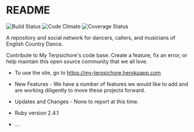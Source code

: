 # README

![Build Status](https://codeship.com/projects/c2bedbf0-2f6a-0135-a146-12fa73eeb273/status?branch=master)
![Code Climate](https://codeclimate.com/github/AnielaMW/terpsichore.png)
![Coverage Status](https://coveralls.io/repos/AnielaMW/terpsichore/badge.png)

A repository and social network for dancers, callers, and musicians of English Country Dance.

Contribute to My Terpsichore's code base.
Create a feature, fix an error, or help maintain this open source community that we all love.

* To use the site, go to https://my-terpsichore.herokuapp.com

* New Features - We have a number of features we would like to add and are working diligently to move these projects forward.

* Updates and Changes - None to report at this time.

* Ruby version
  2.4.1

* ...
